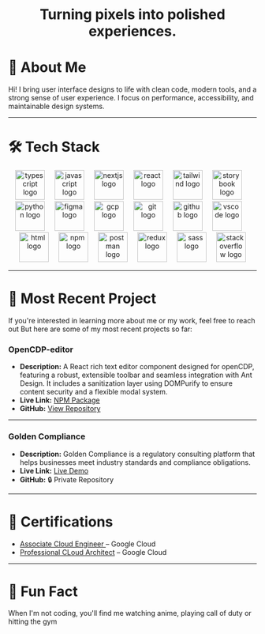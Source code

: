 <h1 align="center">Turning pixels into polished experiences. </h1>

# 👋 About Me

Hi! I bring user interface designs to life with clean code, modern tools, and a strong sense of user experience. I focus on performance, accessibility, and maintainable design systems.

---

# 🛠 Tech Stack

<div align="center">
  <img src="https://skillicons.dev/icons?i=ts" height="60" alt="typescript logo" />
  <img width="12" />
  <img src="https://skillicons.dev/icons?i=js" height="60" alt="javascript logo" />
  <img width="12" />
  <img src="https://skillicons.dev/icons?i=nextjs" height="60" alt="nextjs logo" />
  <img width="12" />
  <img src="https://skillicons.dev/icons?i=react" height="60" alt="react logo" />
  <img width="12" />
  <img src="https://skillicons.dev/icons?i=tailwind" height="60" alt="tailwind logo" />
  <img width="12" />
  <img src="https://cdn.jsdelivr.net/gh/devicons/devicon/icons/storybook/storybook-original.svg" height="60" alt="storybook logo" />
  <img width="12" />
  <img src="https://skillicons.dev/icons?i=py" height="60" alt="python logo" />
  <img width="12" />
  <img src="https://skillicons.dev/icons?i=figma" height="60" alt="figma logo" />
  <img width="12" />
  <img src="https://skillicons.dev/icons?i=gcp" height="60" alt="gcp logo" />
  <img width="12" />
  <img src="https://skillicons.dev/icons?i=git" height="60" alt="git logo" />
  <img width="12" />
  <img src="https://skillicons.dev/icons?i=github" height="60" alt="github logo" />
  <img width="12" />
  <img src="https://skillicons.dev/icons?i=vscode" height="60" alt="vscode logo" />
  <img width="12" />
  <img src="https://skillicons.dev/icons?i=html" height="60" alt="html logo" />
  <img width="12" />
  <img src="https://skillicons.dev/icons?i=npm" height="60" alt="npm logo" />
  <img width="12" />
  <img src="https://skillicons.dev/icons?i=postman" height="60" alt="postman logo" />
  <img width="12" />
  <img src="https://skillicons.dev/icons?i=redux" height="60" alt="redux logo" />
  <img width="12" />
  <img src="https://skillicons.dev/icons?i=sass" height="60" alt="sass logo" />
  <img width="12" />
  <img src="https://skillicons.dev/icons?i=stackoverflow" height="60" alt="stackoverflow logo" />
</div>

---

# 🚀 Most Recent Project 

If you're interested in learning more about me or my work, feel free to reach out
But here are some of my most recent projects so far:

### OpenCDP-editor
- **Description:** A React rich text editor component designed for openCDP, featuring a robust, extensible toolbar and seamless integration with Ant Design. It includes a sanitization layer using DOMPurify to ensure content security and a flexible modal system.   
- **Live Link:** [NPM Package](https://www.npmjs.com/package/@codematic.io/open-cdp-editor?activeTab=readme)  
- **GitHub:** [View Repository](https://github.com/code-matic/openCDP-editor)  

---

### Golden Compliance
- **Description:** Golden Compliance is a regulatory consulting platform that helps businesses meet industry standards and compliance obligations.  
- **Live Link:** [Live Demo](https://gc.codematic.io/)  
- **GitHub:** 🔒 Private Repository   

---

# 📜 Certifications 

- [Associate Cloud Engineer ](https://www.credly.com/badges/e0c10ac9-1410-428b-9b3c-9e902b7a9016/public_url) – Google Cloud  
- [Professional CLoud Architect](https://www.credly.com/badges/d3ee36dc-2338-4d78-9c64-63210b8d8c56/public_url) – Google Cloud   

---

# 🎯 Fun Fact

When I'm not coding, you'll find me watching anime, playing call of duty or hitting the gym
